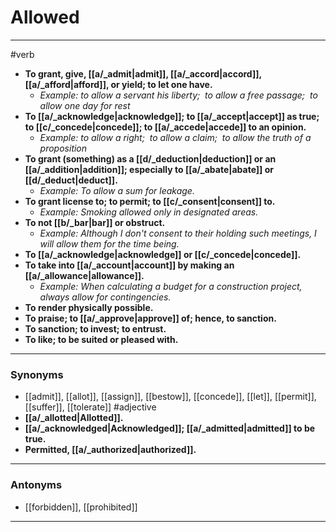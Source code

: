 # Allowed
---
#verb
- **To grant, give, [[a/_admit|admit]], [[a/_accord|accord]], [[a/_afford|afford]], or yield; to let one have.**
	- _Example: to allow a servant his liberty;  to allow a free passage;  to allow one day for rest_
- **To [[a/_acknowledge|acknowledge]]; to [[a/_accept|accept]] as true; to [[c/_concede|concede]]; to [[a/_accede|accede]] to an opinion.**
	- _Example: to allow a right;  to allow a claim;  to allow the truth of a proposition_
- **To grant (something) as a [[d/_deduction|deduction]] or an [[a/_addition|addition]]; especially to [[a/_abate|abate]] or [[d/_deduct|deduct]].**
	- _Example: To allow a sum for leakage._
- **To grant license to; to permit; to [[c/_consent|consent]] to.**
	- _Example: Smoking allowed only in designated areas._
- **To not [[b/_bar|bar]] or obstruct.**
	- _Example: Although I don't consent to their holding such meetings, I will allow them for the time being._
- **To [[a/_acknowledge|acknowledge]] or [[c/_concede|concede]].**
- **To take into [[a/_account|account]] by making an [[a/_allowance|allowance]].**
	- _Example: When calculating a budget for a construction project, always allow for contingencies._
- **To render physically possible.**
- **To praise; to [[a/_approve|approve]] of; hence, to sanction.**
- **To sanction; to invest; to entrust.**
- **To like; to be suited or pleased with.**
---
### Synonyms
- [[admit]], [[allot]], [[assign]], [[bestow]], [[concede]], [[let]], [[permit]], [[suffer]], [[tolerate]]
#adjective
- **[[a/_allotted|Allotted]].**
- **[[a/_acknowledged|Acknowledged]]; [[a/_admitted|admitted]] to be true.**
- **Permitted, [[a/_authorized|authorized]].**
---
### Antonyms
- [[forbidden]], [[prohibited]]
---
